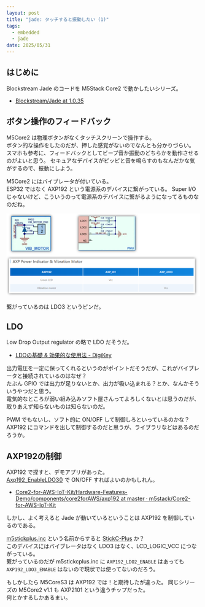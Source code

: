 ```yaml
---
layout: post
title: "jade: タッチすると振動したい (1)"
tags:
  - embedded
  - jade
date: 2025/05/31
---
```


## はじめに

Blockstream Jade のコードを M5Stack Core2 で動かしたいシリーズ。

* [Blockstream/Jade at 1.0.35](https://github.com/Blockstream/Jade/tree/1.0.35)

## ボタン操作のフィードバック

M5Core2 は物理ボタンがなくタッチスクリーンで操作する。  
ボタン的な操作をしたのだが、押した感覚がないのでなんとも分かりづらい。  
スマホも参考に、フィードバックとしてビープ音か振動のどちらかを動作させるのがよいと思う。
セキュアなデバイスがピッピと音を鳴らすのもなんだかな気がするので、振動にしよう。

M5Core2 にはバイブレータが付いている。  
ESP32 ではなく AXP192 という電源系のデバイスに繋がっている。
Super I/O じゃないけど、こういうのって電源系のデバイスに繋がるようになってるものなのだね。

![image](images/20250531b-1.png)

繋がっているのは LDO3 というピンだ。

## LDO

Low Drop Output regulator の略で LDO だそうだ。

* [LDOの基礎 & 効果的な使用法 - DigiKey](https://www.digikey.jp/ja/articles/the-basics-of-ldos-and-how-to-apply-them-to-extend-battery-life-in-portables-and-wearables)

出力電圧を一定に保ってくれるというのがポイントだそうだが、これがバイブレータと接続されているのはなぜ？  
たぶん GPIO では出力が足りないとか、出力が吸い込まれる？とか、なんかそういうやつだと思う。  
電気的なところが弱い組み込みソフト屋さんってよろしくないとは思うのだが、取りあえず知らないものは知らないのだ。

PWM でもないし、ソフト的に ON/OFF して制御しろといっているのかな？  
AXP192 にコマンドを出して制御するのだと思うが、ライブラリなどはあるのだろうか。

## AXP192の制御

AXP192 で探すと、デモアプリがあった。  
[Axp192_EnableLDO3()](https://github.com/m5stack/Core2-for-AWS-IoT-Kit/blob/3ec44e08e239755b874b800aede1aea528beed25/Factory-Firmware/components/core2forAWS/axp192/axp192.h#L195) で ON/OFF すればよいのかもしれん。

* [Core2-for-AWS-IoT-Kit/Hardware-Features-Demo/components/core2forAWS/axp192 at master · m5stack/Core2-for-AWS-IoT-Kit](https://github.com/m5stack/Core2-for-AWS-IoT-Kit/tree/3ec44e08e239755b874b800aede1aea528beed25/Hardware-Features-Demo/components/core2forAWS/axp192)

しかし、よく考えると Jade が動いているということは AXP192 を制御しているのである。  

[m5stickplus.inc](https://github.com/Blockstream/Jade/blob/1.0.35/main/power/m5stickcplus.inc) という名前からすると [StickC-Plus](https://docs.m5stack.com/en/core/m5stickc_plus) か？  
このデバイスにはバイブレータはなく LDO3 はなく、LCD_LOGIC_VCC につながっている。  
繋がっているのだが m5stickcplus.inc に `AXP192_LDO2_ENABLE` はあっても `AXP192_LDO3_ENABLE` はないので現状では使ってないのだろう。

もしかしたら M5CoreS3 は AXP192 では！と期待したが違った。
同じシリーズの M5Core2 v1.1 も AXP2101 という違うチップだった。  
何とかするしかあるまい。
